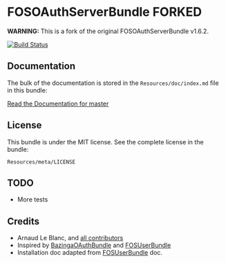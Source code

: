 FOSOAuthServerBundle FORKED
===========================

**WARNING:** This is a fork of the original FOSOAuthServerBundle v1.6.2. 



[![Build Status](https://secure.travis-ci.org/FriendsOfSymfony/FOSOAuthServerBundle.png)](http://travis-ci.org/FriendsOfSymfony/FOSOAuthServerBundle)


## Documentation

The bulk of the documentation is stored in the `Resources/doc/index.md` file in this bundle:

[Read the Documentation for master](https://github.com/FriendsOfSymfony/FOSOAuthServerBundle/blob/master/Resources/doc/index.md)


## License

This bundle is under the MIT license. See the complete license in the bundle:

    Resources/meta/LICENSE


## TODO

- More tests


## Credits

- Arnaud Le Blanc, and [all contributors](https://github.com/FriendsOfSymfony/FOSOAuthServerBundle/contributors)
- Inspired by [BazingaOAuthBundle](https://github.com/willdurand/BazingaOAuthServerBundle) and [FOSUserBundle](https://github.com/FriendsOfSymfony/FOSUserBundle)
- Installation doc adapted from [FOSUserBundle](https://github.com/FriendsOfSymfony/FOSUserBundle) doc.
